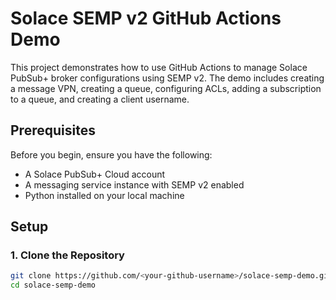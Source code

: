 # Solace SEMP v2 GitHub Actions Demo

This project demonstrates how to use GitHub Actions to manage Solace PubSub+ broker configurations using SEMP v2. The demo includes creating a message VPN, creating a queue, configuring ACLs, adding a subscription to a queue, and creating a client username.

## Prerequisites

Before you begin, ensure you have the following:

- A Solace PubSub+ Cloud account
- A messaging service instance with SEMP v2 enabled
- Python installed on your local machine

## Setup

### 1. Clone the Repository

```sh
git clone https://github.com/<your-github-username>/solace-semp-demo.git
cd solace-semp-demo
